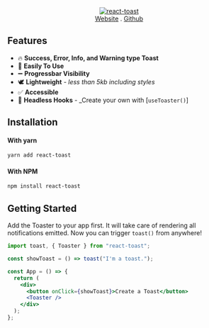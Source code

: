 <div align="center"> <a href="https://react-hot-toast.com/"><img alt="react-toast" src="https://github.com/timolins/react-hot-toast/raw/main/assets/header.svg"/></a> </div>
<div align="center">
<a href="https://react-hot-toast.com/">Website</a> 
<span>.</span>
<a href="https://github.com/rohitsoni83/my-toast-app">Github</a>
</div>


## Features

- 🔥 **Success, Error, Info, and Warning type Toast**
- 🔩 **Easily To Use**
- ➖ **Progressbar Visibility**
- 🕊 **Lightweight** - _less than 5kb including styles_
- ✅ **Accessible**
- 🤯 **Headless Hooks** - \_Create your own with [`useToaster()`]

## Installation

#### With yarn

```sh
yarn add react-toast
```

#### With NPM

```sh
npm install react-toast
```

## Getting Started

Add the Toaster to your app first. It will take care of rendering all notifications emitted. Now you can trigger `toast()` from anywhere!

```jsx
import toast, { Toaster } from "react-toast";

const showToast = () => toast("I'm a toast.");

const App = () => {
  return (
    <div>
      <button onClick={showToast}>Create a Toast</button>
      <Toaster />
    </div>
  );
};
```
